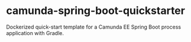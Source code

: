 # camunda-spring-boot-quickstarter
Dockerized quick-start template for a Camunda EE Spring Boot process application with Gradle.
